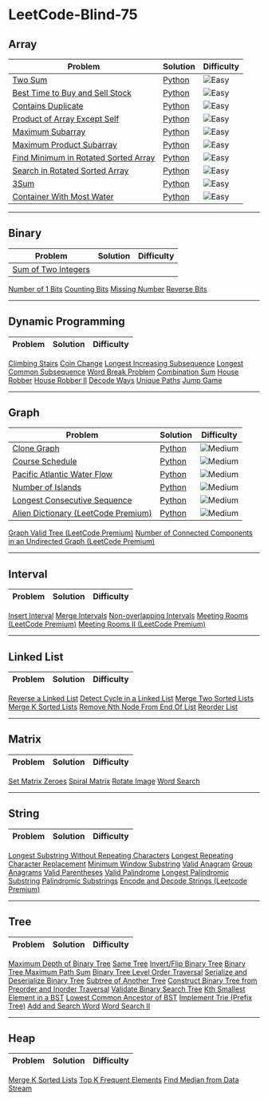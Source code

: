 ﻿# LeetCode-Blind-75

## Array
| Problem | Solution | Difficulty |
| --------- | -------- | ---------- |
|[Two Sum](https://leetcode.com/problems/two-sum/)|[Python](./Array/two_sum.py)|<img src="https://img.shields.io/badge/Easy-brightgreen?style=for-the-badge" alt="Easy" />|
|[Best Time to Buy and Sell Stock](https://leetcode.com/problems/best-time-to-buy-and-sell-stock/)|[Python](./Array/best_time_to_buy_and_sell_stock.py)|<img src="https://img.shields.io/badge/Easy-brightgreen?style=for-the-badge" alt="Easy" />|
|[Contains Duplicate](https://leetcode.com/problems/contains-duplicate/)|[Python](https://leetcode.com/problems/two-sum/)|<img src="https://img.shields.io/badge/Easy-brightgreen?style=for-the-badge" alt="Easy" />|
|[Product of Array Except Self](https://leetcode.com/problems/product-of-array-except-self/)|[Python](https://leetcode.com/problems/two-sum/)|<img src="https://img.shields.io/badge/Easy-brightgreen?style=for-the-badge" alt="Easy" />|
|[Maximum Subarray](https://leetcode.com/problems/maximum-subarray/)|[Python](https://leetcode.com/problems/two-sum/)|<img src="https://img.shields.io/badge/Easy-brightgreen?style=for-the-badge" alt="Easy" />|
|[Maximum Product Subarray](https://leetcode.com/problems/maximum-product-subarray/)|[Python](https://leetcode.com/problems/two-sum/)|<img src="https://img.shields.io/badge/Easy-brightgreen?style=for-the-badge" alt="Easy" />|
|[Find Minimum in Rotated Sorted Array](https://leetcode.com/problems/find-minimum-in-rotated-sorted-array/)|[Python](https://leetcode.com/problems/two-sum/)|<img src="https://img.shields.io/badge/Easy-brightgreen?style=for-the-badge" alt="Easy" />|
|[Search in Rotated Sorted Array](https://leetcode.com/problems/search-in-rotated-sorted-array/)|[Python](https://leetcode.com/problems/two-sum/)|<img src="https://img.shields.io/badge/Easy-brightgreen?style=for-the-badge" alt="Easy" />|
|[3Sum](https://leetcode.com/problems/3sum/)|[Python](https://leetcode.com/problems/two-sum/)|<img src="https://img.shields.io/badge/Easy-brightgreen?style=for-the-badge" alt="Easy" />|
|[Container With Most Water](https://leetcode.com/problems/container-with-most-water/)|[Python](https://leetcode.com/problems/two-sum/)|<img src="https://img.shields.io/badge/Easy-brightgreen?style=for-the-badge" alt="Easy" />|

---


## Binary
| Problem | Solution | Difficulty |
| --------- | -------- | ---------- |
|[Sum of Two Integers](https://leetcode.com/problems/sum-of-two-integers/)|
[Number of 1 Bits](https://leetcode.com/problems/number-of-1-bits/)
[Counting Bits](https://leetcode.com/problems/counting-bits/)
[Missing Number](https://leetcode.com/problems/missing-number/)
[Reverse Bits](https://leetcode.com/problems/reverse-bits/)

---

## Dynamic Programming
| Problem | Solution | Difficulty |
| --------- | -------- | ---------- |
[Climbing Stairs](https://leetcode.com/problems/climbing-stairs/)
[Coin Change](https://leetcode.com/problems/coin-change/)
[Longest Increasing Subsequence](https://leetcode.com/problems/longest-increasing-subsequence/)
[Longest Common Subsequence](https://leetcode.com/problems/longest-common-subsequence/)
[Word Break Problem](https://leetcode.com/problems/word-break/)
[Combination Sum](https://leetcode.com/problems/combination-sum-iv/)
[House Robber](https://leetcode.com/problems/house-robber/)
[House Robber II](https://leetcode.com/problems/house-robber-ii/)
[Decode Ways](https://leetcode.com/problems/decode-ways/)
[Unique Paths](https://leetcode.com/problems/unique-paths/)
[Jump Game](https://leetcode.com/problems/jump-game/)

---

## Graph
| Problem | Solution | Difficulty |
| --------- | -------- | ---------- |
[Clone Graph](https://leetcode.com/problems/clone-graph/)|[Python](./Graph/course_schedule.py)| <img src="https://img.shields.io/badge/Medium-FECC00?style=for-the-badge" alt="Medium" /> |
[Course Schedule](https://leetcode.com/problems/course-schedule/)|[Python](./Graph/course_schedule.py)| <img src="https://img.shields.io/badge/Medium-FECC00?style=for-the-badge" alt="Medium" /> |
[Pacific Atlantic Water Flow](https://leetcode.com/problems/pacific-atlantic-water-flow/)|[Python](./Graph/pacific_atlantic_water_flow.py)| <img src="https://img.shields.io/badge/Medium-FECC00?style=for-the-badge" alt="Medium" /> |
[Number of Islands](https://leetcode.com/problems/number-of-islands/)|[Python](./Graph/number_of_islands.py)| <img src="https://img.shields.io/badge/Medium-FECC00?style=for-the-badge" alt="Medium" /> |
[Longest Consecutive Sequence](https://leetcode.com/problems/longest-consecutive-sequence/)|[Python](./Graph/longest_consecutive_sequence.py)| <img src="https://img.shields.io/badge/Medium-FECC00?style=for-the-badge" alt="Medium" /> |
[Alien Dictionary (LeetCode Premium)](https://leetcode.com/problems/alien-dictionary/)|[Python](./Graph/alline_dictionary.py)| <img src="https://img.shields.io/badge/Medium-FECC00?style=for-the-badge" alt="Medium" /> |
[Graph Valid Tree (LeetCode Premium)](https://leetcode.com/problems/graph-valid-tree/)
[Number of Connected Components in an Undirected Graph (LeetCode Premium)](https://leetcode.com/problems/number-of-connected-components-in-an-undirected-graph/)

---

## Interval
| Problem | Solution | Difficulty |
| --------- | -------- | ---------- |
[Insert Interval](https://leetcode.com/problems/insert-interval/)
[Merge Intervals](https://leetcode.com/problems/merge-intervals/)
[Non-overlapping Intervals](https://leetcode.com/problems/non-overlapping-intervals/)
[Meeting Rooms (LeetCode Premium)](https://leetcode.com/problems/meeting-rooms/)
[Meeting Rooms II (LeetCode Premium)](https://leetcode.com/problems/meeting-rooms-ii/)

---

## Linked List
| Problem | Solution | Difficulty |
| --------- | -------- | ---------- |
[Reverse a Linked List](https://leetcode.com/problems/reverse-linked-list/)
[Detect Cycle in a Linked List](https://leetcode.com/problems/linked-list-cycle/)
[Merge Two Sorted Lists](https://leetcode.com/problems/merge-two-sorted-lists/)
[Merge K Sorted Lists](https://leetcode.com/problems/merge-k-sorted-lists/)
[Remove Nth Node From End Of List](https://leetcode.com/problems/remove-nth-node-from-end-of-list/)
[Reorder List](https://leetcode.com/problems/reorder-list/)

---

## Matrix
| Problem | Solution | Difficulty |
| --------- | -------- | ---------- |
[Set Matrix Zeroes](https://leetcode.com/problems/set-matrix-zeroes/)
[Spiral Matrix](https://leetcode.com/problems/spiral-matrix/)
[Rotate Image](https://leetcode.com/problems/rotate-image/)
[Word Search](https://leetcode.com/problems/word-search/)

---

## String
| Problem | Solution | Difficulty |
| --------- | -------- | ---------- |
[Longest Substring Without Repeating Characters](https://leetcode.com/problems/longest-substring-without-repeating-characters/)
[Longest Repeating Character Replacement](https://leetcode.com/problems/longest-repeating-character-replacement/)
[Minimum Window Substring](https://leetcode.com/problems/minimum-window-substring/)
[Valid Anagram](https://leetcode.com/problems/valid-anagram/)
[Group Anagrams](https://leetcode.com/problems/group-anagrams/)
[Valid Parentheses](https://leetcode.com/problems/valid-parentheses/)
[Valid Palindrome](https://leetcode.com/problems/valid-palindrome/)
[Longest Palindromic Substring](https://leetcode.com/problems/longest-palindromic-substring/)
[Palindromic Substrings](https://leetcode.com/problems/palindromic-substrings/)
[Encode and Decode Strings (Leetcode Premium)](https://leetcode.com/problems/encode-and-decode-strings/)

---

## Tree
| Problem | Solution | Difficulty |
| --------- | -------- | ---------- |
[Maximum Depth of Binary Tree](https://leetcode.com/problems/maximum-depth-of-binary-tree/)
[Same Tree](https://leetcode.com/problems/same-tree/)
[Invert/Flip Binary Tree](https://leetcode.com/problems/invert-binary-tree/)
[Binary Tree Maximum Path Sum](https://leetcode.com/problems/binary-tree-maximum-path-sum/)
[Binary Tree Level Order Traversal](https://leetcode.com/problems/binary-tree-level-order-traversal/)
[Serialize and Deserialize Binary Tree](https://leetcode.com/problems/serialize-and-deserialize-binary-tree/)
[Subtree of Another Tree](https://leetcode.com/problems/subtree-of-another-tree/)
[Construct Binary Tree from Preorder and Inorder Traversal](https://leetcode.com/problems/construct-binary-tree-from-preorder-and-inorder-traversal/)
[Validate Binary Search Tree](https://leetcode.com/problems/validate-binary-search-tree/)
[Kth Smallest Element in a BST](https://leetcode.com/problems/kth-smallest-element-in-a-bst/)
[Lowest Common Ancestor of BST](https://leetcode.com/problems/lowest-common-ancestor-of-a-binary-search-tree/)
[Implement Trie (Prefix Tree)](https://leetcode.com/problems/implement-trie-prefix-tree/)
[Add and Search Word](https://leetcode.com/problems/add-and-search-word-data-structure-design/)
[Word Search II](https://leetcode.com/problems/word-search-ii/)

---

## Heap
| Problem | Solution | Difficulty |
| --------- | -------- | ---------- |
[Merge K Sorted Lists](https://leetcode.com/problems/merge-k-sorted-lists/)
[Top K Frequent Elements](https://leetcode.com/problems/top-k-frequent-elements/)
[Find Median from Data Stream](https://leetcode.com/problems/find-median-from-data-stream/)
